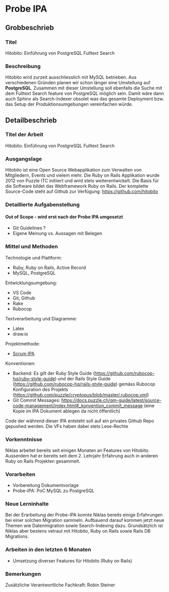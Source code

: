 # Probe IPA

## Grobbeschrieb

### Titel

Hitobito: Einführung von PostgreSQL Fulltext Search

### Beschreibung

Hitobito wird zurzeit ausschliesslich mit MySQL betrieben. Aus verschiedenen Gründen planen wir schon länger eine Umstellung auf **PostgreSQL**.
Zusammen mit dieser Umstellung soll ebenfalls die Suche mit dem Fulltext Search feature von PostgreSQL möglich sein. Damit wäre dann auch Sphinx als Search-Indexer obsolet was das gesamte Deployment bzw. das Setup der Produktionsumgebungen vereinfachen würde.

## Detailbeschrieb

### Titel der Arbeit

Hitobito: Einführung von PostgreSQL Fulltext Search

### Ausgangslage

Hitobito ist eine Open Source Webapplikation zum Verwalten von Mitgliedern, Events und vielem mehr. Die Ruby on Rails Applikation wurde 2012 von Puzzle ITC initiiert und wird stets weiterentwickelt. 
Die Basis für die Software bildet das Webframework Ruby on Rails. Der komplette Source-Code steht auf Github zur Verfügung: https://github.com/hitobito

### Detaillierte Aufgabenstellung


#### Out of Scope - wird erst nach der Probe IPA umgesetzt

<!--* Datenmigration bestehender Daten/Instanzen-->
<!--* Einführung von pg_search sowie Ablösung Sphinx als Indexer-->
<!--* Sphinx kann für diese Arbeit ignoriert/deaktiviert werden-->
<!--* Betriebliche Themen wie Backup usw.-->


<!--### Individuelle Beurteilungskriterien-->

<!--keine für diese Probe-IPA, nur Standard-Kritieren-->
* Git Guidelines ?
* Eigene Meinung vs. Aussagen mit Belegen

### Mittel und Methoden

Technologie und Plattform:

* Ruby, Ruby on Rails, Active Record
* MySQL, PostgreSQL

Entwicklungsumgebung:

* VS Code
* Git, Github
* Rake
* Rubocop

Textverarbeitung und Diagramme:

* Latex
* draw.io

Projektmethode:

* [Scrum IPA](https://github.com/puzzle-bbt/docs/blob/master/ipa/scrum-ipa.md)

Konventionen:

* Backend: Es gilt der Ruby Style Guide (https://github.com/rubocop-hq/ruby-style-guide) und der Rails Style Guide (https://github.com/rubocop-hq/rails-style-guide) gemäss Rubocop Konfiguration des Projekts (https://github.com/puzzle/cryptopus/blob/master/.rubocop.yml)
* Git Commit Messages: https://docs.puzzle.ch/qm-guide/latest/source-code-management/index.html#_konvention_commit_message (eine Kopie im IPA Dokument ablegen da nicht öffentlich)

Code der während dieser IPA entsteht soll auf ein privates Github Repo gepushed werden. Die VFs haben dabei stets Lese-Rechte

### Vorkenntnisse

Niklas arbeitet bereits seit einigen Monaten an Features von Hitobito. Ausserdem hat er bereits seit dem 2. Lehrjahr Erfahrung auch in anderen Ruby on Rails Projekten gesammelt. 

### Vorarbeiten

* Vorbereitung Dokumentvorlage
* Probe-IPA: PoC MySQL zu PostgreSQL

### Neue Lerninhalte

Bei der Erarbeitung der Probe-IPA konnte Niklas bereits einige Erfahrungen bei einer solchen Migration sammeln. Aufbauend darauf kommen jetzt neue Themen wie Datenmigration sowie Search-Indexing dazu.
Grundsätzlich ist Niklas aber bestens vetraut mit Hitobito, Ruby on Rails sowie Rails DB Migrations.

### Arbeiten in den letzten 6 Monaten

* Umsetzung diverser Features für Hitobito (Ruby on Rails)

### Bemerkungen

Zusätzliche Verantwortliche Fachkraft: Robin Steiner 

